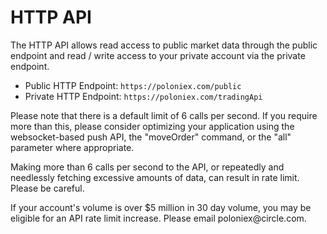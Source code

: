 # HTTP API

The HTTP API allows read access to public market data through the public endpoint and read / write access to your private account via the private endpoint.

* Public HTTP Endpoint: `https://poloniex.com/public`
* Private HTTP Endpoint: `https://poloniex.com/tradingApi`

Please note that there is a default limit of 6 calls per second. If you require more than this, please consider optimizing your application using the websocket-based push API, the "moveOrder" command, or the "all" parameter where appropriate.

Making more than 6 calls per second to the API, or repeatedly and needlessly fetching excessive amounts of data, can result in  rate limit. Please be careful.

<aside class="notice">
If your account's volume is over $5 million in 30 day volume, you may be eligible for an API rate limit increase. Please email poloniex@circle.com.
</aside>
